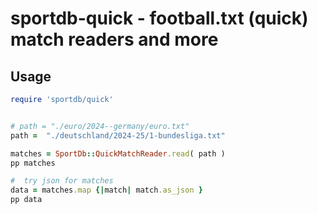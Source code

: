# sportdb-quick - football.txt (quick) match readers and more




## Usage


``` ruby
require 'sportdb/quick'


# path = "./euro/2024--germany/euro.txt"
path =  "./deutschland/2024-25/1-bundesliga.txt"

matches = SportDb::QuickMatchReader.read( path )
pp matches

#  try json for matches
data = matches.map {|match| match.as_json }
pp data
```


